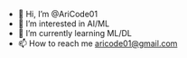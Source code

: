 - 👋 Hi, I’m @AriCode01
- 👀 I’m interested in AI/ML
- 🌱 I’m currently learning ML/DL
- 📫 How to reach me aricode01@gmail.com

<!---
AriCode01/AriCode01 is a ✨ special ✨ repository because its `README.md` (this file) appears on your GitHub profile.
You can click the Preview link to take a look at your changes.
--->
